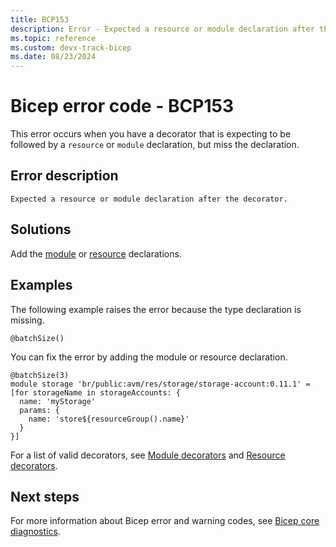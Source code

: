 ```yaml
---
title: BCP153
description: Error - Expected a resource or module declaration after the decorator.
ms.topic: reference
ms.custom: devx-track-bicep
ms.date: 08/23/2024
---
```


# Bicep error code - BCP153

This error occurs when you have a decorator that is expecting to be followed by a `resource` or `module` declaration, but miss the declaration.

## Error description

`Expected a resource or module declaration after the decorator.`

## Solutions

Add the [module](../modules.md) or [resource](../resource-declaration.md) declarations.

## Examples

The following example raises the error because the type declaration is missing.

```bicep
@batchSize()
```

You can fix the error by adding the module or resource declaration.  

```bicep
@batchSize(3)
module storage 'br/public:avm/res/storage/storage-account:0.11.1' = [for storageName in storageAccounts: {
  name: 'myStorage'
  params: {
    name: 'store${resourceGroup().name}'
  }
}]
```

For a list of valid decorators, see [Module decorators](../modules.md#use-decorators) and [Resource decorators](../resource-declaration.md#use-decorators).

## Next steps

For more information about Bicep error and warning codes, see [Bicep core diagnostics](../bicep-core-diagnostics.md).
